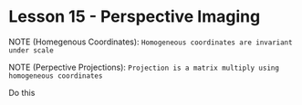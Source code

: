 # Lesson 15 - Perspective Imaging

NOTE (Homegenous Coordinates): ``` Homogeneous coordinates are invariant under scale ```

NOTE (Perpective Projections): ``` Projection is a matrix multiply using homogeneous coordinates ```

Do this



